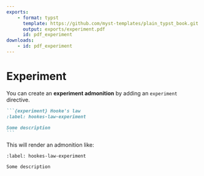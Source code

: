 ```yaml
---
exports:
    - format: typst
      template: https://github.com/myst-templates/plain_typst_book.git
      output: exports/experiment.pdf
      id: pdf_experiment
downloads:
    - id: pdf_experiment
---
```


# Experiment
You can create an **experiment admonition** by adding an `experiment` directive.

````markdown
```{experiment} Hooke's law
:label: hookes-law-experiment

Some description
```
````

This will render an admonition like:

```{experiment} Hooke's law
:label: hookes-law-experiment

Some description
```